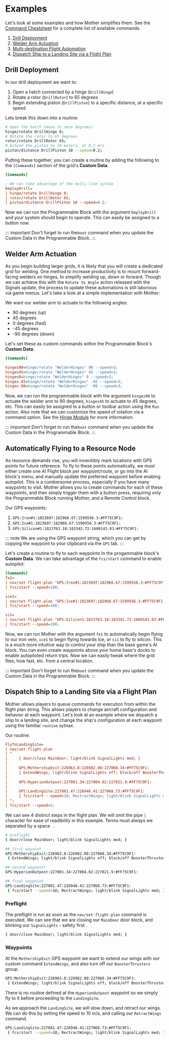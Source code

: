 # Examples

<!-- [< Modules](Modules/Modules.md) -->

Let's look at some examples and how Mother simplifies them. See the [Command Cheatsheet](CommandCheatsheet.md) for a complete list of available commands.

1. [Drill Deployment](#drill-deployment)
2. [Welder Arm Actuation](#welder-arm-actuation)
3. [Multi-destination Flight Automation](#multi-destination-flight-automation)
4. [Dispatch Ship to a Landing Site via a Flight Plan](#dispatch-ship-to-a-landing-site-via-a-flight-plan)

## Drill Deployment

In our drill deployment we want to:

1. Open a hatch connected by a hinge (`DrillHinge`)
2. Rotate a rotor (`DrillRotor`) to 65 degrees
3. Begin extending piston (`DrillPiston`) to a specific distance, at a specific speed

Lets break this down into a routine:
```bash title="Mother > Custom Data"
# Open the hatch (move to zero degrees)
hinge/rotate DrillHinge 0;
# Rotate the rotor to 65 degrees
rotor/rotate DrillRotor 65;
# Extend the piston to 10 meters, at 0.2 m/s
piston/distance DrillPiston 10 --speed=0.2;
```

Putting these together, you can create a routine by adding the following to the `[Commands]` section of the grid's **Custom Data**.


```ini title="Mother > Custom Data"
[Commands]

; We can take advantage of the multi-line syntax
DeployDrill=
| hinge/rotate DrillHinge 0;
| rotor/rotate DrillRotor 65;
| piston/distance DrillPiston 10 --speed=0.2;
```

Now we can run the Programmable Block with the argument `DeployDrill` and your system should begin to operate. This can easily be assigned to a button now.

::: important
Don't forget to run the`boot` command when you update the Custom Data in the Programmable Block.
:::

## Welder Arm Actuation

As you begin building larger grids, it is likely that you will create a dedicated grid for welding.  One method to increase productivity is to mount forward-facing welders on hinges, to simplify welding up, down or forward. Though we can achieve this with the `Rotate to Angle` action released with the Signals update, the process to update these automations is still laborious via game menus.  Let's take a look at a simple implementation with Mother:

We want our welder arm to actuate to the following angles:

- 90 degrees (up)
- 45 degrees
- 0 degrees (fwd)
- -45 degrees
- -90 degrees (down)

Let's set these as custom commands within the Programmable Block's **Custom Data**:

```ini title="Mother > Custom Data"
[Commands]

hinges90=hinge/rotate "WelderHinges" 90 --speed=3;
hinges45=hinge/rotate "WelderHinges" 45 --speed=3;
hinges0=hinge/rotate "WelderHinges" 0 --speed=3;
hinges-45=hinge/rotate "WelderHinges" -45 --speed=3;
hinges-90=hinge/rotate "WelderHinges" -90 --speed=3;
```

Now, we can run the programmable block with the argument `hinges90` to actuate the welder arm to 90 degrees, `hinges45` to actuate to 45 degrees, etc.  This can easily be assigned to a button or toolbar action using the `Run` action.  Also note that we can customize the speed of rotation via a command option. See the [Hinge Module](Modules/Extension/HingeModule.md) for more information.

::: important
Don't forget to run the`boot` command when you update the Custom Data in the Programmable Block.
:::

## Automatically Flying to a Resource Node

As resource demands rise, you will innevitibly mark locations with GPS points for future reference.  To fly to these points automatically, we must either create one AI Flight block per waypoint/route, or go into the AI block's menu, and manually update the preferred waypoint before enabing autopilot.  This is a cumbersome process, especially if you have many waypoints to visit. Mother allows you to create commands for each of these waypoints, and then simply trigger them with a button press, requiring only the Programmable Block running Mother, and a Remote Control block.

Our GPS waypoints:

1. `GPS:Iron#1:1023697:182968.67:1599556.3:#FF75C9F1:`
2. `GPS:Ice#1:1023697:182968.67:1599556.3:#FF75C9F1:`
3. `GPS:Silicon#1:1023763.18:183342.72:1600143.03:#FF75C9F1:`

::: note
We are using the GPS waypoint string, which you can get by copying the waypoint to your clipboard via the `GPS` tab.
:::

Let's create a routine to fly to each waypoints In the progammable block's **Custom Data**. We can take advantage of the `fcs/start` command to enable autopilot:

```ini title="Mother > Custom Data"
[Commands]
fe1=
| nav/set-flight-plan "GPS:Iron#1:1023697:182968.67:1599556.3:#FF75C9F1:";
| fcs/start --speed=100;

ice1=
| nav/set-flight-plan "GPS:Ice#1:1023697:182968.67:1599556.3:#FF75C9F1:";
| fcs/start --speed=100;

si1=
| nav/set-flight-plan "GPS:Silicon1:1023763.18:183342.72:1600143.03:#FF75C9F1:";
| fcs/start --speed=100;
```

Now, we can run Mother with the argument `fe1` to automatically begin flying to our iron vein, `ice1` to begin flying towards ice, or `si1` to fly to silicon.  This is a much more intuitive way to control your ship than the base game's AI block. You can even create waypoints above your home base's docks to enable autopiloted return trips. Now we can easily tweak where the grid flies, how fast, etc. from a central location. 

::: important
Don't forget to run the`boot` command when you update the Custom Data in the Programmable Block.
:::


## Dispatch Ship to a Landing Site via a Flight Plan

Mother allows players to queue commands for execution from within the flight plan string.  This allows players to change aircraft configuration and behavior at each waypoint.  Let's look at an example where we dispatch a ship to a landing site, and change the ship's configuration at each waypoint using the familiar `routine` sytnax.

Our routine:
```ini title="Mother > Custom Data"
FlyToLandingSite=
| nav/set-flight-plan
| "
|     { door/close MainDoor; light/blink SignalLights med; }
|
|     GPS:MothershipExit:226963.8:226982.08:227068.34:#FF75C9F1: 
|     { ExtendWings; light/blink SignalLights off; block/off BoosterThrusters; }
|
|     GPS:HyperionOutpost:227001.34:227004.02:227021.9:#FF75C9F1: 
|
|     GPS:LandingSite:227081.47:226948.41:227068.73:#FF75C9F1:
|     { fcs/start --speed=10; RectractWings; light/blink SignalLights med; }
| ";
| fcs/start --speed=5;
```

We can see 4 distinct steps in the flight plan. We will omit the pipe `|` character for ease of readibility in this example. Terms must always we separated by a space ` `.

```bash title="Mother > Custom Data"
# preflight
{ door/close MainDoor; light/blink SignalLights med; }

## first wayoint
GPS:MothershipExit:226963.8:226982.08:227068.34:#FF75C9F1:
 { ExtendWings; light/blink SignalLights off; block/off BoosterThrusters; }

## second waypoint
GPS:HyperionOutpost:227001.34:227004.02:227021.9:#FF75C9F1:

## final waypoint
GPS:LandingSite:227081.47:226948.41:227068.73:#FF75C9F1:
 { fcs/start --speed=10; RectractWings; light/blink SignalLights med; }
```

### Preflight

The preflight is run as soon as the `nav/set-flight-plan` command is executed. We can see that we are closing our `MainDoor` door block, and blinking our `SignalLights` - safety first.

```bash title="Mother > Custom Data"
{ door/close MainDoor; light/blink SignalLights med; }
```

### Waypoints

At the `MothershipExit` GPS waypoint we want to extend our wings with our custom command `ExtendWings`, and also turn off our `BoosterThrusters` group.

```bash title="Mother > Custom Data"
GPS:MothershipExit:226963.8:226982.08:227068.34:#FF75C9F1: 
 { ExtendWings; light/blink SignalLights off; block/off BoosterThrusters; }
```

There is no routine defined at the `HyperionOutpost` waypoint so we simply fly to it before proceeding to the `LandingSite`.

As we approach the `LandingSite`, we will slow down, and retract our wings. We can do this by setting the speed to 10 m/s, and calling our `RetractWings` command.

```bash title="Mother > Custom Data"
GPS:LandingSite:227081.47:226948.41:227068.73:#FF75C9F1:
 { fcs/start --speed=10; RectractWings; light/blink SignalLights med; }
```



<!-- ## Positioning a Satellite Network
TBD

## Docking Sequence
TBD

## Increase/Decrease Speed
TBD

## Automating a Cargo Route
TBD -->



